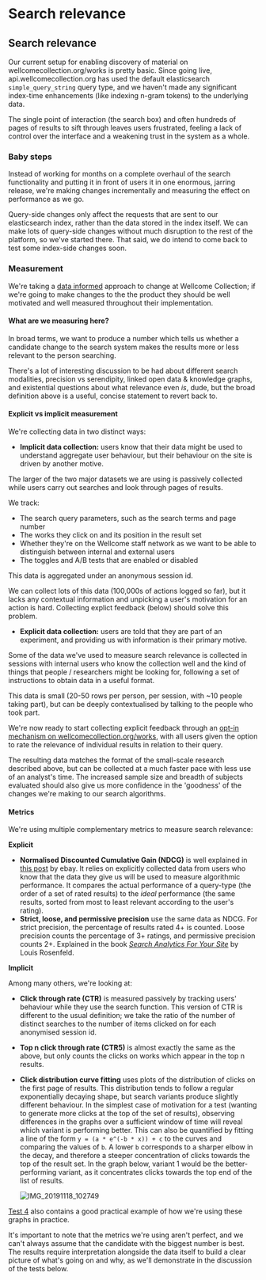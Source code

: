 # Search relevance

## Search relevance

Our current setup for enabling discovery of material on wellcomecollection.org/works is pretty basic. Since going live, api.wellcomecollection.org has used the default elasticsearch `simple_query_string` query type, and we haven't made any significant index-time enhancements \(like indexing n-gram tokens\) to the underlying data.

The single point of interaction \(the search box\) and often hundreds of pages of results to sift through leaves users frustrated, feeling a lack of control over the interface and a weakening trust in the system as a whole.

### Baby steps

Instead of working for months on a complete overhaul of the search functionality and putting it in front of users it in one enormous, jarring release, we're making changes incrementally and measuring the effect on performance as we go.

Query-side changes only affect the requests that are sent to our elasticsearch index, rather than the data stored in the index itself. We can make lots of query-side changes without much disruption to the rest of the platform, so we've started there. That said, we do intend to come back to test some index-side changes soon.

### Measurement

We're taking a [data informed](https://stacks.wellcomecollection.org/data-informed-not-data-driven-13377c77d198) approach to change at Wellcome Collection; if we're going to make changes to the the product they should be well motivated and well measured throughout their implementation.

#### What are we measuring here?

In broad terms, we want to produce a number which tells us whether a candidate change to the search system makes the results more or less relevant to the person searching.

There's a lot of interesting discussion to be had about different search modalities, precision vs serendipity, linked open data & knowledge graphs, and existential questions about what relevance even _is_, dude, but the broad definition above is a useful, concise statement to revert back to.

#### Explicit vs implicit measurement

We're collecting data in two distinct ways:

* **Implicit data collection:** users know that their data might be used to understand aggregate user behaviour, but their behaviour on the site is driven by another motive.

The larger of the two major datasets we are using is passively collected while users carry out searches and look through pages of results.

We track:

* The search query parameters, such as the search terms and page number
* The works they click on and its position in the result set
* Whether they're on the Wellcome staff network as we want to be able to distinguish between internal and external users
* The toggles and A/B tests that are enabled or disabled

This data is aggregated under an anonymous session id.

We can collect lots of this data \(100,000s of actions logged so far\), but it lacks any contextual information and unpicking a user's motivation for an action is hard. Collecting explict feedback \(below\) should solve this problem.

* **Explicit data collection:** users are told that they are part of an experiment, and providing us with information is their primary motive.

Some of the data we've used to measure search relevance is collected in sessions with internal users who know the collection well and the kind of things that people / researchers might be looking for, following a set of instructions to obtain data in a useful format.

This data is small \(20-50 rows per person, per session, with ~10 people taking part\), but can be deeply contextualised by talking to the people who took part.

We're now ready to start collecting explicit feedback through an [opt-in mechanism on wellcomecollection.org/works](https://github.com/wellcometrust/wellcomecollection.org/issues/4411), with all users given the option to rate the relevance of individual results in relation to their query.

The resulting data matches the format of the small-scale research described above, but can be collected at a much faster pace with less use of an analyst's time. The increased sample size and breadth of subjects evaluated should also give us more confidence in the 'goodness' of the changes we're making to our search algorithms.

#### Metrics

We're using multiple complementary metrics to measure search relevance:

**Explicit**

* **Normalised Discounted Cumulative Gain \(NDCG\)** is well explained in [this post](https://www.ebayinc.com/stories/blogs/tech/measuring-search-relevance/) by ebay. It relies on explicitly collected data from users who know that the data they give us will be used to measure algorithmic performance. It compares the actual performance of a query-type \(the order of a set of rated results\) to the _ideal_ performance \(the same results, sorted from most to least relevant according to the user's rating\).
* **Strict, loose, and permissive precision** use the same data as NDCG. For strict precision, the percentage of results rated 4+ is counted. Loose precision counts the percentage of 3+ ratings, and permissive precision counts 2+. Explained in the book [_Search Analytics For Your Site_](https://rosenfeldmedia.com/books/search-analytics-for-your-site/) by Louis Rosenfeld.

**Implicit**

Among many others, we're looking at:

* **Click through rate \(CTR\)** is measured passively by tracking users' behaviour while they use the search function. This version of CTR is different to the usual definition; we take the ratio of the number of distinct searches to the number of items clicked on for each anonymised session id.
* **Top n click through rate \(CTR5\)** is almost exactly the same as the above, but only counts the clicks on works which appear in the top n results.
* **Click distribution curve fitting** uses plots of the distribution of clicks on the first page of results. This distribution tends to follow a regular exponentially decaying shape, but search variants produce slightly different behaviour. In the simplest case of motivation for a test \(wanting to generate more clicks at the top of the set of results\), observing differences in the graphs over a sufficient window of time will reveal which variant is performing better. This can also be quantified by fitting a line of the form `y = (a * e^(-b * x)) + c` to the curves and comparing the values of `b`. A lower `b` corresponds to a sharper elbow in the decay, and therefore a steeper concentration of clicks towards the top of the result set. In the graph below, variant 1 would be the better-performing variant, as it concentrates clicks towards the top end of the list of results.

  ![IMG\_20191118\_102749](https://user-images.githubusercontent.com/11006680/69045281-78b1b500-09ee-11ea-8f94-63ff6e7506b8.jpg)

[Test 4](https://github.com/wellcometrust/catalogue/tree/690a9e9558ce1416fed0a248fd12f84d31ac6823/docs/search_relevance/004_and_or_or.md) also contains a good practical example of how we're using these graphs in practice.

It's important to note that the metrics we're using aren't perfect, and we can't always assume that the candidate with the biggest number is best. The results require interpretation alongside the data itself to build a clear picture of what's going on and why, as we'll demonstrate in the discussion of the tests below.

